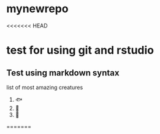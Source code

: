 # mynewrepo
<<<<<<< HEAD
# test for using git and rstudio
## Test using **markdown** syntax

list of most amazing creatures

1. :fish:
2. :shark:
3. :blowfish:

=======